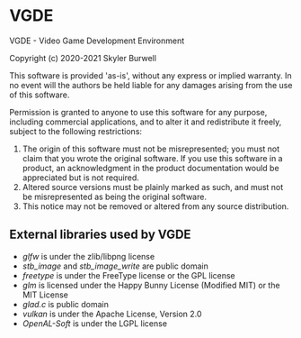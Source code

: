 # VGDE

VGDE - Video Game Development Environment

Copyright (c) 2020-2021 Skyler Burwell

This software is provided 'as-is', without any express or implied
warranty. In no event will the authors be held liable for any damages
arising from the use of this software.

Permission is granted to anyone to use this software for any purpose,
including commercial applications, and to alter it and redistribute it
freely, subject to the following restrictions:

1. The origin of this software must not be misrepresented; you must not
   claim that you wrote the original software. If you use this software
   in a product, an acknowledgment in the product documentation would be
   appreciated but is not required.
2. Altered source versions must be plainly marked as such, and must not be
   misrepresented as being the original software.
3. This notice may not be removed or altered from any source distribution.

## External libraries used by VGDE

  * _glfw_ is under the zlib/libpng license
  * _stb_image_ and _stb_image_write_ are public domain
  * _freetype_ is under the FreeType license or the GPL license
  * _glm_ is licensed under the Happy Bunny License (Modified MIT) or the MIT License
  * _glad.c_ is public domain
  * _vulkan_ is under the Apache License, Version 2.0
  * _OpenAL-Soft_ is under the LGPL license